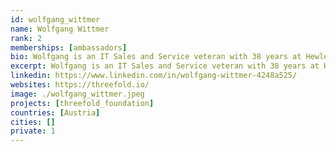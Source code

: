 ```yaml
---
id: wolfgang_wittmer
name: Wolfgang Wittmer
rank: 2
memberships: [ambassadors]
bio: Wolfgang is an IT Sales and Service veteran with 38 years at Hewlett Packard, Compaq and Digital Equipment, with global VP sales experience in Europe, Asia and the emerging markets. He has a strong track record of making things happen through execution and has completed some of the largest Merger and Spin-of projects in the IT sector. I believe in the ThreeFold Foundation, because I have experienced in my former business life the huge complexity of datacenters, cloud infrastructure and services around the globe. This amazing TFF project is addressing today’s challenges of complexity, costs and energy usage.TFF will be at the heart of empowering the internet, generating new mind blowing efficiency and economy.
excerpt: Wolfgang is an IT Sales and Service veteran with 38 years at Hewlett Packard, Compaq and Digital Equipment.
linkedin: https://www.linkedin.com/in/wolfgang-wittmer-4248a525/
websites: https://threefold.io/
image: ./wolfgang_wittmer.jpeg
projects: [threefold_foundation]
countries: [Austria]
cities: []
private: 1
---
```





